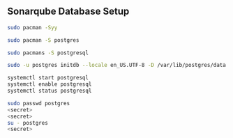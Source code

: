 
## Sonarqube Database Setup

```bash
sudo pacman -Syy
```

```bash
sudo pacman -S postgres
```

```bash
sudo pacmans -S postgresql
```

```bash
sudo -u postgres initdb --locale en_US.UTF-8 -D /var/lib/postgres/data
```

```bash
systemctl start postgresql
systemctl enable postgresql
systemctl status postgresql
```

```bash
sudo passwd postgres
<secret>
<secret>
su - postgres
<secret>
```

```bash

```
